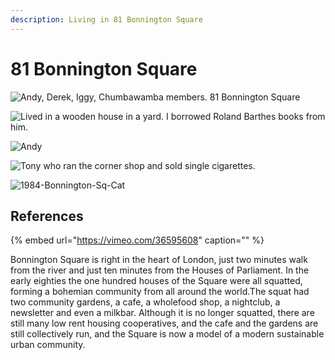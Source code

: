 ```yaml
---
description: Living in 81 Bonnington Square
---
```


# 81 Bonnington Square

![Andy, Derek, Iggy, Chumbawamba members. 81 Bonnington Square](https://user-images.githubusercontent.com/25156451/125210575-8a695f80-e298-11eb-9f89-2730aefca69d.png)

![Lived in a wooden house in a yard. I borrowed Roland Barthes books from him.](https://user-images.githubusercontent.com/25156451/125210952-bc7bc100-e29a-11eb-8dc4-34d3de8501e5.png)

![Andy](https://user-images.githubusercontent.com/25156451/125211037-622f3000-e29b-11eb-8986-824d780fd0e0.png)

![Tony who ran the corner shop and sold single cigarettes.](https://user-images.githubusercontent.com/25156451/125211163-6c056300-e29c-11eb-8879-9ea3b317587b.png)

![1984-Bonnington-Sq-Cat](https://user-images.githubusercontent.com/25156451/125212150-5fd0d400-e2a3-11eb-9496-1b4a88c92310.jpg)


## References

{% embed url="https://vimeo.com/36595608" caption="" %}

Bonnington Square is right in the heart of London, just two minutes walk from the river and just ten minutes from the Houses of Parliament. In the early eighties the one hundred houses of the Square were all squatted, forming a bohemian community from all around the world.The squat had two community gardens, a cafe, a wholefood shop, a nightclub, a newsletter and even a milkbar. Although it is no longer squatted, there are still many low rent housing cooperatives, and the cafe and the gardens are still collectively run, and the Square is now a model of a modern sustainable urban community.

